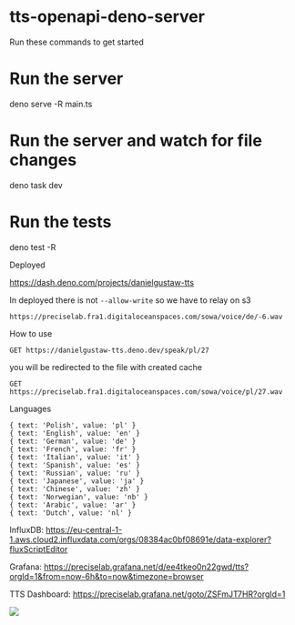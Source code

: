 # tts-openapi-deno-server

Run these commands to get started

# Run the server

deno serve -R main.ts

# Run the server and watch for file changes

deno task dev

# Run the tests

deno test -R

Deployed

https://dash.deno.com/projects/danielgustaw-tts

In deployed there is not `--allow-write` so we have to relay on s3

```
https://preciselab.fra1.digitaloceanspaces.com/sowa/voice/de/-6.wav
```

How to use

```http request
GET https://danielgustaw-tts.deno.dev/speak/pl/27
```

you will be redirected to the file with created cache

```http request
GET https://preciselab.fra1.digitaloceanspaces.com/sowa/voice/pl/27.wav
```

Languages

```ndjson
{ text: 'Polish', value: 'pl' }
{ text: 'English', value: 'en' }
{ text: 'German', value: 'de' }
{ text: 'French', value: 'fr' }
{ text: 'Italian', value: 'it' }
{ text: 'Spanish', value: 'es' }
{ text: 'Russian', value: 'ru' }
{ text: 'Japanese', value: 'ja' }
{ text: 'Chinese', value: 'zh' }
{ text: 'Norwegian', value: 'nb' }
{ text: 'Arabic', value: 'ar' }
{ text: 'Dutch', value: 'nl' }
```

InfluxDB: https://eu-central-1-1.aws.cloud2.influxdata.com/orgs/08384ac0bf08691e/data-explorer?fluxScriptEditor

Grafana: https://preciselab.grafana.net/d/ee4tkeo0n22gwd/tts?orgId=1&from=now-6h&to=now&timezone=browser

TTS Dashboard: https://preciselab.grafana.net/goto/ZSFmJT7HR?orgId=1

![](https://preciselab.grafana.net/render/d-solo/ee4tkeo0n22gwd?orgId=1&from=2024-11-23T08:55:16.319Z&to=2024-11-23T14:55:16.319Z&timezone=browser&panelId=panel-1&__feature.dashboardSceneSolo&width=1000&height=500&tz=Asia%2FTbilisi)